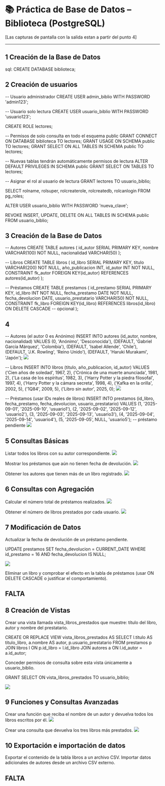 # 📚 Práctica de Base de Datos – Biblioteca (PostgreSQL)

[Las capturas de pantalla con la salida estan a partir del punto 4]

---

## 1 Creación de la Base de Datos

sql:
CREATE DATABASE biblioteca;

## 2 Creación de usuarios

-- Usuario administrador
CREATE USER admin_biblio WITH PASSWORD 'admin123';

-- Usuario solo lectura
CREATE USER usuario_biblio WITH PASSWORD 'usuario123';

CREATE ROLE lectores;

-- Permisos de solo consulta en todo el esquema public
GRANT CONNECT ON DATABASE biblioteca TO lectores;
GRANT USAGE ON SCHEMA public TO lectores;
GRANT SELECT ON ALL TABLES IN SCHEMA public TO lectores;

-- Nuevas tablas tendrán automáticamente permisos de lectura
ALTER DEFAULT PRIVILEGES IN SCHEMA public
GRANT SELECT ON TABLES TO lectores;

-- Asignar el rol al usuario de lectura
GRANT lectores TO usuario_biblio;


SELECT rolname, rolsuper, rolcreaterole, rolcreatedb, rolcanlogin
FROM pg_roles;


ALTER USER usuario_biblio WITH PASSWORD 'nueva_clave';

REVOKE INSERT, UPDATE, DELETE ON ALL TABLES IN SCHEMA public FROM usuario_biblio;


##  3 Creación de la Base de Datos

-- Autores
CREATE TABLE autores (
    id_autor SERIAL PRIMARY KEY,
    nombre VARCHAR(100) NOT NULL,
    nacionalidad VARCHAR(50)
);

-- Libros
CREATE TABLE libros (
    id_libro SERIAL PRIMARY KEY,
    titulo VARCHAR(200) NOT NULL,
    año_publicacion INT,
    id_autor INT NOT NULL,
    CONSTRAINT fk_autor FOREIGN KEY(id_autor) REFERENCES autores(id_autor)
);

-- Préstamos
CREATE TABLE prestamos (
    id_prestamo SERIAL PRIMARY KEY,
    id_libro INT NOT NULL,
    fecha_prestamo DATE NOT NULL,
    fecha_devolucion DATE,
    usuario_prestatario VARCHAR(50) NOT NULL,
    CONSTRAINT fk_libro FOREIGN KEY(id_libro)
        REFERENCES libros(id_libro)
        ON DELETE CASCADE  -- opcional
);

## 4 

-- Autores (el autor 0 es Anónimo)
INSERT INTO autores (id_autor, nombre, nacionalidad) VALUES
(0, 'Anónimo', 'Desconocida'),
(DEFAULT, 'Gabriel García Márquez', 'Colombia'),
(DEFAULT, 'Isabel Allende', 'Chile'),
(DEFAULT, 'J.K. Rowling', 'Reino Unido'),
(DEFAULT, 'Haruki Murakami', 'Japón');
![](2.png)

-- Libros
INSERT INTO libros (titulo, año_publicacion, id_autor) VALUES
('Cien años de soledad', 1967, 2),
('Crónica de una muerte anunciada', 1981, 2),
('La casa de los espíritus', 1982, 3),
('Harry Potter y la piedra filosofal', 1997, 4),
('Harry Potter y la cámara secreta', 1998, 4),
('Kafka en la orilla', 2002, 5),
('1Q84', 2009, 5),
('Libro sin autor', 2025, 0);
![](1.png)

-- Préstamos (usar IDs reales de libros)
INSERT INTO prestamos (id_libro, fecha_prestamo, fecha_devolucion, usuario_prestatario) VALUES
(1, '2025-09-01', '2025-09-10', 'usuario1'),
(2, '2025-09-02', '2025-09-12', 'usuario2'),
(3, '2025-09-03', '2025-09-13', 'usuario3'),
(4, '2025-09-04', '2025-09-14', 'usuario4'),
(5, '2025-09-05', NULL,      'usuario5'); -- préstamo pendiente
![](3.png)

## 5 Consultas Básicas
Listar todos los libros con su autor correspondiente.
![](4.png)

Mostrar los préstamos que aún no tienen fecha de devolución.
![](5.png)

Obtener los autores que tienen más de un libro registrado.
![](6.png)

## 6 Consultas con Agregación
Calcular el número total de préstamos realizados.
![](7.png)

Obtener el número de libros prestados por cada usuario.
![](8.png)

## 7 Modificación de Datos
Actualizar la fecha de devolución de un préstamo pendiente.

UPDATE prestamos
SET fecha_devolucion = CURRENT_DATE
WHERE id_prestamo = 16
  AND fecha_devolucion IS NULL;

![](11.png)

Eliminar un libro y comprobar el efecto en la tabla de préstamos (usar ON DELETE CASCADE o justificar el comportamiento).
## FALTA

## 8 Creación de Vistas
Crear una vista llamada vista_libros_prestados que muestre: título del libro, autor y nombre del prestatario.

CREATE OR REPLACE VIEW vista_libros_prestados AS
SELECT 
    l.titulo AS titulo_libro,
    a.nombre AS autor,
    p.usuario_prestatario
FROM prestamos p
JOIN libros l   ON p.id_libro = l.id_libro
JOIN autores a  ON l.id_autor = a.id_autor;

Conceder permisos de consulta sobre esta vista únicamente a usuario_biblio.

GRANT SELECT ON vista_libros_prestados TO usuario_biblio;

![](12.png)

## 9 Funciones y Consultas Avanzadas
Crear una función que reciba el nombre de un autor y devuelva todos los libros escritos por él.
![](9.png)

Crear una consulta que devuelva los tres libros más prestados.
![](10.png)


## 10 Exportación e importación de datos
Exportar el contenido de la tabla libros a un archivo CSV.
Importar datos adicionales de autores desde un archivo CSV externo.

## FALTA 
